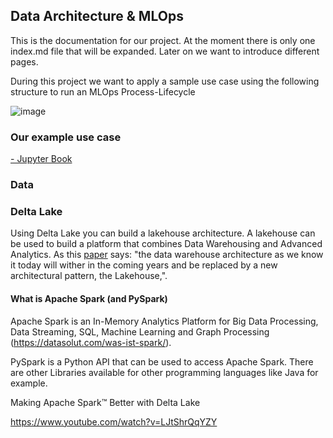 ## Data Architecture & MLOps

This is the documentation for our project. At the moment there is only one index.md file that will be expanded. Later on we want to introduce different pages. 

During this project we want to apply a sample use case using the following structure to run an MLOps Process-Lifecycle

![image](https://user-images.githubusercontent.com/15960032/137945932-670a37ba-74e7-49dc-909a-e622d7c7bef3.png)


### Our example use case

[- Jupyter Book](notebooks.html)

### Data

### Delta Lake

Using Delta Lake you can build a lakehouse architecture. A lakehouse can be used to build a platform that combines Data Warehousing and Advanced Analytics. As this [paper](http://cidrdb.org/cidr2021/papers/cidr2021_paper17.pdf) says: "the data warehouse architecture as we know
it today will wither in the coming years and be replaced by a new
architectural pattern, the Lakehouse,". 

#### What is Apache Spark (and PySpark)

Apache Spark is an In-Memory Analytics Platform for Big Data Processing, Data Streaming, SQL, Machine Learning and Graph Processing (https://datasolut.com/was-ist-spark/). 

PySpark is a Python API that can be used to access Apache Spark. There are other Libraries available for other programming languages like Java for example. 

Making Apache Spark™ Better with Delta Lake

https://www.youtube.com/watch?v=LJtShrQqYZY